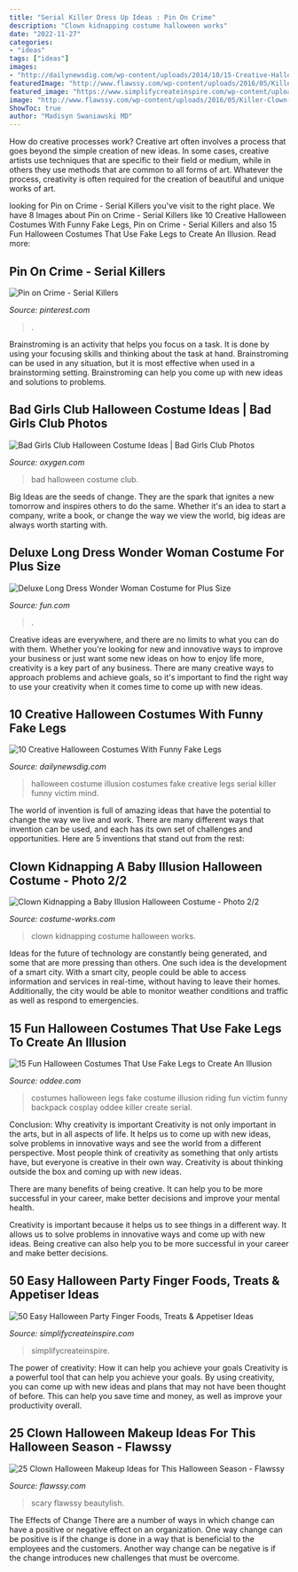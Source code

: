 ```yaml
---
title: "Serial Killer Dress Up Ideas : Pin On Crime"
description: "Clown kidnapping costume halloween works"
date: "2022-11-27"
categories:
- "ideas"
tags: ["ideas"]
images:
- "http://dailynewsdig.com/wp-content/uploads/2014/10/15-Creative-Halloween-Costumes-With-Funny-Fake-Legs-8.jpg"
featuredImage: "http://www.flawssy.com/wp-content/uploads/2016/05/Killer-Clown-Halloween-Make-Up.jpg"
featured_image: "https://www.simplifycreateinspire.com/wp-content/uploads/2021/05/web-Halloween-Snack-Board-close-up-810x1080.jpeg"
image: "http://www.flawssy.com/wp-content/uploads/2016/05/Killer-Clown-Halloween-Make-Up.jpg"
ShowToc: true
author: "Madisyn Swaniawski MD"
---
```



How do creative processes work?
Creative art often involves a process that goes beyond the simple creation of new ideas. In some cases, creative artists use techniques that are specific to their field or medium, while in others they use methods that are common to all forms of art. Whatever the process, creativity is often required for the creation of beautiful and unique works of art.

	

		
looking for Pin on Crime - Serial Killers you've visit to the right place. We have 8 Images about Pin on Crime - Serial Killers like 10 Creative Halloween Costumes With Funny Fake Legs, Pin on Crime - Serial Killers and also 15 Fun Halloween Costumes That Use Fake Legs to Create An Illusion. Read more:
		
    
## Pin On Crime - Serial Killers

<img loading=lazy src="https://i.pinimg.com/736x/3e/da/b9/3edab947009eee576af450582e2b22d8.jpg" onerror="this.onerror=null;this.src='https://tse1.mm.bing.net/th?id=OIP.nUTG1WIt6PfQiqv2Q_SWdgAAAA&amp;pid=15.1';" alt="Pin on Crime - Serial Killers">

_Source: pinterest.com_

>. 

	

Brainstroming is an activity that helps you focus on a task. It is done by using your focusing skills and thinking about the task at hand. Brainstroming can be used in any situation, but it is most effective when used in a brainstorming setting. Brainstroming can help you come up with new ideas and solutions to problems.

    
## Bad Girls Club Halloween Costume Ideas | Bad Girls Club Photos

<img loading=lazy src="https://www.oxygen.com/sites/oxygen/files/styles/media-gallery-computer/public/legacy/Natalie-Nunn.jpg?itok=Q8ZzwoyU" onerror="this.onerror=null;this.src='https://tse2.mm.bing.net/th?id=OIP.vfn6VVbkw8KVyWV7pPiIzQAAAA&amp;pid=15.1';" alt="Bad Girls Club Halloween Costume Ideas | Bad Girls Club Photos">

_Source: oxygen.com_

>bad halloween costume club. 

	

Big Ideas are the seeds of change. They are the spark that ignites a new tomorrow and inspires others to do the same. Whether it's an idea to start a company, write a book, or change the way we view the world, big ideas are always worth starting with.

    
## Deluxe Long Dress Wonder Woman Costume For Plus Size

<img loading=lazy src="https://images.fun.com/products/32136/1-1/deluxe-long-dress-wonder-woman-plus-size-costume.jpg" onerror="this.onerror=null;this.src='https://tse3.mm.bing.net/th?id=OIP.VXB0BIrAZom5ZLLO3NSbkQHaKl&amp;pid=15.1';" alt="Deluxe Long Dress Wonder Woman Costume for Plus Size">

_Source: fun.com_

>. 

	

Creative ideas are everywhere, and there are no limits to what you can do with them. Whether you're looking for new and innovative ways to improve your business or just want some new ideas on how to enjoy life more, creativity is a key part of any business. There are many creative ways to approach problems and achieve goals, so it's important to find the right way to use your creativity when it comes time to come up with new ideas.

    
## 10 Creative Halloween Costumes With Funny Fake Legs

<img loading=lazy src="http://dailynewsdig.com/wp-content/uploads/2014/10/15-Creative-Halloween-Costumes-With-Funny-Fake-Legs-8.jpg" onerror="this.onerror=null;this.src='https://tse1.mm.bing.net/th?id=OIP.cDA6FMZA83HNymTGI33_zwHaJ3&amp;pid=15.1';" alt="10 Creative Halloween Costumes With Funny Fake Legs">

_Source: dailynewsdig.com_

>halloween costume illusion costumes fake creative legs serial killer funny victim mind. 

	

The world of invention is full of amazing ideas that have the potential to change the way we live and work. There are many different ways that invention can be used, and each has its own set of challenges and opportunities. Here are 5 inventions that stand out from the rest:

    
## Clown Kidnapping A Baby Illusion Halloween Costume - Photo 2/2

<img loading=lazy src="http://photos.costume-works.com/full/clown_kidnapping_baby.jpg" onerror="this.onerror=null;this.src='https://tse3.mm.bing.net/th?id=OIP.n9dKIpftYHS9RlAD_-nYVAHaP8&amp;pid=15.1';" alt="Clown Kidnapping a Baby Illusion Halloween Costume - Photo 2/2">

_Source: costume-works.com_

>clown kidnapping costume halloween works. 

	

Ideas for the future of technology are constantly being generated, and some that are more pressing than others. One such idea is the development of a smart city. With a smart city, people could be able to access information and services in real-time, without having to leave their homes. Additionally, the city would be able to monitor weather conditions and traffic as well as respond to emergencies.

    
## 15 Fun Halloween Costumes That Use Fake Legs To Create An Illusion

<img loading=lazy src="https://www.oddee.com/wp-content/uploads/_media/imgs/articles2/a99112_from_nikki2beeps_lg.jpg" onerror="this.onerror=null;this.src='https://tse1.mm.bing.net/th?id=OIP.nCeXQXiQDuMPtPwedKnLHwHaJ3&amp;pid=15.1';" alt="15 Fun Halloween Costumes That Use Fake Legs to Create An Illusion">

_Source: oddee.com_

>costumes halloween legs fake costume illusion riding fun victim funny backpack cosplay oddee killer create serial. 

	

Conclusion: Why creativity is important
Creativity is not only important in the arts, but in all aspects of life. It helps us to come up with new ideas, solve problems in innovative ways and see the world from a different perspective.
Most people think of creativity as something that only artists have, but everyone is creative in their own way. Creativity is about thinking outside the box and coming up with new ideas.

There are many benefits of being creative. It can help you to be more successful in your career, make better decisions and improve your mental health.

Creativity is important because it helps us to see things in a different way. It allows us to solve problems in innovative ways and come up with new ideas. Being creative can also help you to be more successful in your career and make better decisions.

    
## 50 Easy Halloween Party Finger Foods, Treats &amp; Appetiser Ideas

<img loading=lazy src="https://www.simplifycreateinspire.com/wp-content/uploads/2021/05/web-Halloween-Snack-Board-close-up-810x1080.jpeg" onerror="this.onerror=null;this.src='https://tse1.mm.bing.net/th?id=OIP.NJ8-nhEb_n55GkB6YdboWQHaJ4&amp;pid=15.1';" alt="50 Easy Halloween Party Finger Foods, Treats &amp; Appetiser Ideas">

_Source: simplifycreateinspire.com_

>simplifycreateinspire. 

	

The power of creativity: How it can help you achieve your goals
Creativity is a powerful tool that can help you achieve your goals. By using creativity, you can come up with new ideas and plans that may not have been thought of before. This can help you save time and money, as well as improve your productivity overall.

    
## 25 Clown Halloween Makeup Ideas For This Halloween Season - Flawssy

<img loading=lazy src="http://www.flawssy.com/wp-content/uploads/2016/05/Killer-Clown-Halloween-Make-Up.jpg" onerror="this.onerror=null;this.src='https://tse2.mm.bing.net/th?id=OIP.aJ3FmmCbk5_FEyZEI0f71QHaLH&amp;pid=15.1';" alt="25 Clown Halloween Makeup Ideas for This Halloween Season - Flawssy">

_Source: flawssy.com_

>scary flawssy beautylish. 

	

The Effects of Change
There are a number of ways in which change can have a positive or negative effect on an organization. One way change can be positive is if the change is done in a way that is beneficial to the employees and the customers. Another way change can be negative is if the change introduces new challenges that must be overcome.


